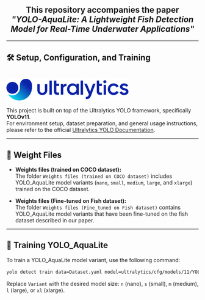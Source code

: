 <h2 align="center">This repository accompanies the paper <br><em>"YOLO-AquaLite: A Lightweight Fish Detection Model for Real-Time Underwater Applications"</em></h2>

---


## 🛠 Setup, Configuration, and Training

<br>
<a href="https://www.ultralytics.com/" target="_blank"><img src="https://raw.githubusercontent.com/ultralytics/assets/main/logo/Ultralytics_Logotype_Original.svg" width="320" alt="Ultralytics logo"></a>

This project is built on top of the Ultralytics YOLO framework, specifically **YOLOv11**.  
For environment setup, dataset preparation, and general usage instructions, please refer to the official [Ultralytics YOLO Documentation](https://docs.ultralytics.com/).

---

## 🎯 Weight Files

- **Weights files (trained on COCO dataset):**  
  The folder `Weights files (trained on COCO dataset)` includes YOLO_AquaLite model variants (`nano`, `small`, `medium`, `large`, and `xlarge`) trained on the COCO dataset.


- **Weights files (Fine-tuned on Fish dataset):**  
  The folder `Weights files (Fine_tuned on Fish dataset)` contains YOLO_AquaLite model variants that have been fine-tuned on the fish dataset described in our paper.



---

## 🚀 Training YOLO_AquaLite

To train a YOLO_AquaLite model variant, use the following command:

```bash
yolo detect train data=Dataset.yaml model=ultralytics/cfg/models/11/YOLO_AquaLite_Variant.yaml epochs=500 batch=32 imgsz=640
```
Replace `Variant` with the desired model size: `n` (nano), `s` (small), `m` (medium), `l` (large), or `xl` (xlarge).



